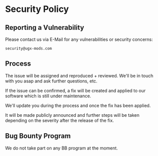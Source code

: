 # Security Policy

## Reporting a Vulnerability

Please contact us via E-Mail for any vulnerabilities or security concerns:

```
security@ugx-mods.com
```

## Process

The issue will be assigned and reproduced + reviewed.
We'll be in touch with you asap and ask further questions, etc.

If the issue can be confirmed, a fix will be created and applied to our software which is still under maintenance.

We'll update you during the process and once the fix has been applied.

It will be made publicly announced and further steps will be taken depending on the severity after the release of the fix.

## Bug Bounty Program

We do not take part on any BB program at the moment.